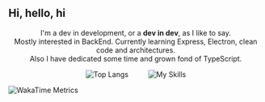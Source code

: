 ## Hi, hello, hi
<p align = "center">
I'm a dev in development, or a <strong>dev in dev</strong>, as I like to say.<br>
Mostly interested in BackEnd. Currently learning Express, Electron, clean code and architectures.<br>
Also I have dedicated some time and grown fond of TypeScript.
</p>
<p align="center">
  <img src="https://github-readme-stats.vercel.app/api/top-langs/?username=lfjade&layout=compact" alt="Top Langs" />
  &nbsp;&nbsp;&nbsp;&nbsp;&nbsp;&nbsp;&nbsp;&nbsp;
  <img src="https://skillicons.dev/icons?i=ts,js,nodejs,express,electron,html,css,mysql,github,linux,fortran,vscode,java&perline=5" alt="My Skills" />
</p>

![WakaTime Metrics](https://raw.githubusercontent.com/lfjade/lfjade/main/metrics.svg)
<!--START_SECTION:waka-->
<!--END_SECTION:waka-->
